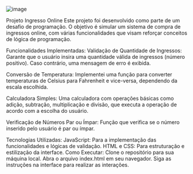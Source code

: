 ![image](https://github.com/user-attachments/assets/45365c0b-ea8b-4ff9-a331-19204d3866f1)


Projeto Ingresso Online
Este projeto foi desenvolvido como parte de um desafio de programação. O objetivo é simular um sistema de compra de ingressos online, com várias funcionalidades que visam reforçar conceitos de lógica de programação.

Funcionalidades Implementadas:
Validação de Quantidade de Ingressos: Garante que o usuário insira uma quantidade válida de ingressos (número positivo). Caso contrário, uma mensagem de erro é exibida.

Conversão de Temperatura: Implementei uma função para converter temperaturas de Celsius para Fahrenheit e vice-versa, dependendo da escala escolhida.

Calculadora Simples: Uma calculadora com operações básicas como adição, subtração, multiplicação e divisão, que executa a operação de acordo com a escolha do usuário.

Verificação de Números Par ou Ímpar: Função que verifica se o número inserido pelo usuário é par ou ímpar.

Tecnologias Utilizadas:
JavaScript: Para a implementação das funcionalidades e lógicas de validação.
HTML e CSS: Para estruturação e estilização da interface.
Como Executar:
Clone o repositório para sua máquina local.
Abra o arquivo index.html em seu navegador.
Siga as instruções na interface para realizar as interações.
